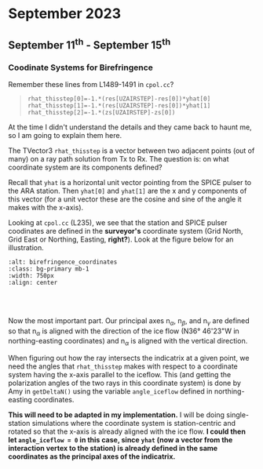 # September 2023

## September 11<sup>th</sup> - September 15<sup>th</sup>

### Coodinate Systems for Birefringence 

Remember these lines from L1489-1491 in `cpol.cc`?

> `rhat_thisstep[0]=-1.*(res[UZAIRSTEP]-res[0])*yhat[0]`
        `rhat_thisstep[1]=-1.*(res[UZAIRSTEP]-res[0])*yhat[1]`
        `rhat_thisstep[2]=-1.*(zs[UZAIRSTEP]-zs[0])`

At the time I didn't understand the details and they came back to haunt me, so I am going to explain them here. 

The TVector3 `rhat_thisstep` is a vector between two adjacent points (out of many) on a ray path solution from Tx to Rx. The question is: on what coordinate system are its components defined? 

Recall that `yhat` is a horizontal unit vector pointing from the SPICE pulser to the ARA station. Then `yhat[0]` and `yhat[1]` are the x and y components of this vector (for a unit vector these are the cosine and sine of the angle it makes with the x-axis). 

Looking at `cpol.cc` (L235), we see that the station and SPICE pulser coodinates are defined in the **surveyor's** coordinate system (Grid North, Grid East or Northing, Easting, **right?**). Look at the figure below for an illustration.


```{image} ../images/birefringence_coordinates.png
:alt: birefringence_coordinates
:class: bg-primary mb-1
:width: 750px
:align: center
```
<br><br>

Now the most important part. Our principal axes n<sub>$\alpha$</sub>, n<sub>$\beta$</sub>, and n<sub>$\gamma$</sub> are defined so that n<sub>$\alpha$</sub> is aligned with the direction of the ice flow (N36° 46'23"W in northing-easting coordinates) and n<sub>$\alpha$</sub> is aligned with the vertical direction. 

When figuring out how the ray intersects the indicatrix at a given point, we need the angles that `rhat_thisstep` makes with respect to a coordinate system having the x-axis parallel to the iceflow. This (and getting the polarization angles of the two rays in this coordinate system) is done by Amy in `getDeltaN()` using the variable `angle_iceflow` defined in northing-easting coordinates.

**This will need to be adapted in my implementation.** I will be doing single-station simulations where the coordinate system is station-centric and rotated so that the x-axis is already aligned with the ice flow. **I could then let `angle_iceflow = 0` in this case, since `yhat` (now a vector from the interaction vertex to the station) is already defined in the same coordinates as the principal axes of the indicatrix.**
